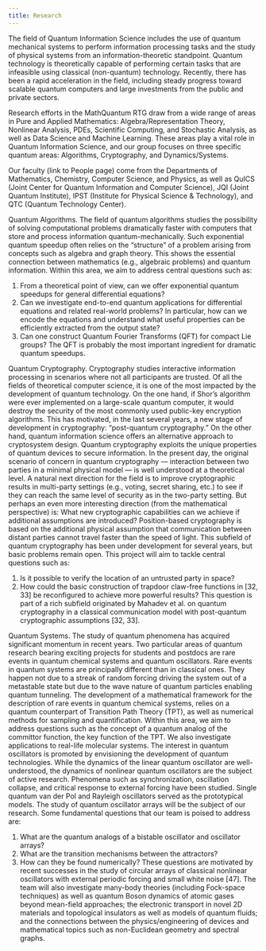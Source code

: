 ```yaml
---
title: Research
---
```

The field of Quantum Information Science includes the use of quantum mechanical systems to perform information processing tasks and the study of physical systems from an information-theoretic standpoint. Quantum technology is theoretically capable of performing certain tasks that are infeasible using classical (non-quantum) technology. Recently, there has been a rapid acceleration in the field, including steady progress toward scalable quantum computers and large investments from the public and private sectors.

Research efforts in the MathQuantum RTG draw from a wide range of areas in Pure and Applied Mathematics: Algebra/Representation Theory, Nonlinear Analysis, PDEs, Scientific Computing, and Stochastic Analysis, as well as Data Science and Machine Learning. These areas play a vital role in Quantum Information Science, and our group focuses on three specific quantum areas: Algorithms, Cryptography, and Dynamics/Systems.

Our faculty (link to People page) come from the Departments of Mathematics, Chemistry, Computer Science, and Physics, as well as QuICS (Joint Center for Quantum Information and Computer Science), JQI (Joint Quantum Institute), IPST (Institute for Physical Science & Technology), and QTC (Quantum Technology Center).

Quantum Algorithms. The field of quantum algorithms studies the possibility of solving computational problems dramatically faster with computers that store and process information quantum-mechanically. Such exponential quantum speedup often relies on the “structure” of a problem
arising from concepts such as algebra and graph theory. This shows the essential connection between mathematics (e.g., algebraic problems) and quantum information. Within this area, we aim to address central questions such as:
1. From a theoretical point of view, can we offer exponential quantum speedups for general differential equations?
2. Can we investigate end-to-end quantum applications for differential equations and related real-world problems? In particular, how can we encode the equations and understand what useful properties can be efficiently extracted from the output state?
3. Can one construct Quantum Fourier Transforms (QFT) for compact Lie groups? The QFT is probably the most important ingredient for dramatic quantum speedups.

Quantum Cryptography. Cryptography studies interactive information processing in scenarios where not all participants are trusted. Of all the fields of theoretical computer science, it is one of the most impacted by the development of quantum technology. On the one hand, if Shor’s
algorithm were ever implemented on a large-scale quantum computer, it would destroy the security of the most commonly used public-key encryption algorithms. This has motivated, in the last several years, a new stage of development in cryptography: “post-quantum cryptography.” On the other
hand, quantum information science offers an alternative approach to cryptosystem design. Quantum cryptography exploits the unique properties of quantum devices to secure information. In the present day, the original scenario of concern in quantum cryptography — interaction
between two parties in a minimal physical model — is well understood at a theoretical level. A natural next direction for the field is to improve cryptographic results in multi-party settings (e.g., voting, secret sharing, etc.) to see if they can reach the same level of security as in the two-party setting. But perhaps an even more interesting direction (from the mathematical perspective) is:
What new cryptographic capabilities can we achieve if additional assumptions are introduced? Position-based cryptography is based on the additional physical assumption that communication between distant parties cannot travel faster than the speed of light. This subfield of quantum
cryptography has been under development for several years, but basic problems remain open. This
project will aim to tackle central questions such as:
1. Is it possible to verify the location of an untrusted party in space?
2. How could the basic construction of trapdoor claw-free functions in [32, 33] be reconfigured to achieve more powerful results? This
question is part of a rich subfield originated by Mahadev et al. on quantum cryptography in a classical communication model with post-quantum cryptographic assumptions [32, 33].

Quantum Systems. The study of quantum phenomena has acquired significant momentum in recent years. Two particular areas of quantum research bearing exciting projects for students and postdocs are rare events in quantum chemical systems and quantum oscillators. Rare events in quantum systems are principally different than in classical ones. They happen not due to a streak of random forcing driving the system out of a metastable state but due to the wave nature of quantum particles enabling quantum tunneling. The development of a mathematical framework for the description of rare events in quantum chemical systems, relies on a quantum counterpart of Transition Path Theory (TPT), as well as numerical methods for sampling and quantification. Within this area, we aim to address questions such as the concept of a quantum analog of the committor function, the key function of the TPT. We also investigate applications to real-life molecular systems.
The interest in quantum oscillators is promoted by envisioning the development of quantum technologies. While the dynamics of the linear quantum oscillator are well-understood, the dynamics of nonlinear quantum oscillators are the subject of active research. Phenomena such as synchronization, oscillation collapse, and critical response to external forcing have been studied. Single quantum van der Pol and Rayleigh oscillators served as the prototypical models. The study of quantum oscillator arrays will be the subject of our research.
Some fundamental questions that our team is poised to address are:
1. What are the quantum analogs of a bistable oscillator and oscillator arrays?
2. What are the transition mechanisms between the attractors?
3. How can they be found numerically?
These questions are motivated by recent successes in the study of circular arrays of classical nonlinear oscillators with external
periodic forcing and small white noise [47].
The team will also investigate many-body theories (including Fock-space techniques) as well as quantum Boson dynamics of atomic gases beyond mean-field approaches; the electronic transport in novel 2D materials and topological insulators as well as models of quantum
fluids; and the connections between the physics/engineering of devices and mathematical topics such as non-Euclidean geometry and spectral graphs.
